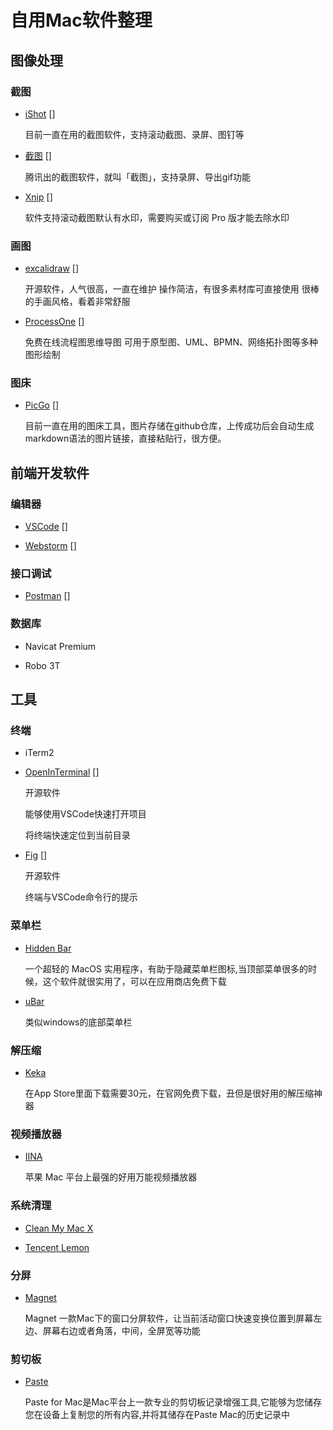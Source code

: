 
# 自用Mac软件整理

## 图像处理

### 截图
- [iShot](https://www.better365.cn/ishot.html) [<i class="iconfont star icon-a-pingfen5xing"></i>]

  目前一直在用的截图软件，支持滚动截图、录屏、图钉等

- [截图](https://jietu.qq.com/) [<i class="iconfont star icon-a-pingfen4xing"></i>]
  
  腾讯出的截图软件，就叫「截图」，支持录屏、导出gif功能

- [Xnip](https://zh.xnipapp.com/) [<i class="iconfont star icon-a-pingfen2xing"></i>]
  
  软件支持滚动截图默认有水印，需要购买或订阅 Pro 版才能去除水印

### 画图
- [excalidraw](https://excalidraw.com/) [<i class="iconfont star icon-a-pingfen5xing"></i>]
  
  开源软件，人气很高，一直在维护
  操作简洁，有很多素材库可直接使用
  很棒的手画风格，看着非常舒服

- [ProcessOne](https://www.processon.com/) [<i class="iconfont star icon-a-pingfen5xing"></i>]
  
  免费在线流程图思维导图
  可用于原型图、UML、BPMN、网络拓扑图等多种图形绘制

### 图床
- [PicGo](https://molunerfinn.com/PicGo/) [<i class="iconfont star icon-a-pingfen5xing"></i>]
  
  目前一直在用的图床工具，图片存储在github仓库，上传成功后会自动生成markdown语法的图片链接，直接粘贴行，很方便。


## 前端开发软件

###  编辑器

- [VSCode](https://code.visualstudio.com/) [<i class="iconfont star icon-a-pingfen5xing"></i>]

- [Webstorm](https://www.jetbrains.com/zh-cn/webstorm/) [<i class="iconfont star icon-a-pingfen4xing"></i>]

### 接口调试
- [Postman](https://www.postman.com/) [<i class="iconfont star icon-a-pingfen5xing"></i>]

### 数据库

- Navicat Premium

- Robo 3T


## 工具

### 终端

- iTerm2
- [OpenInTerminal](https://github.com/Ji4n1ng/OpenInTerminal/blob/master/Resources/README-zh.md) [<i class="iconfont star icon-a-pingfen5xing"></i>]
  
  开源软件

  能够使用VSCode快速打开项目

  将终端快速定位到当前目录

- [Fig](https://fig.io/) [<i class="iconfont star icon-a-pingfen3xing"></i>]
  
  开源软件

  终端与VSCode命令行的提示

### 菜单栏
- [Hidden Bar](https://apps.apple.com/app/hidden-bar/id1452453066)
  
  一个超轻的 MacOS 实用程序，有助于隐藏菜单栏图标,当顶部菜单很多的时候，这个软件就很实用了，可以在应用商店免费下载
  
- [uBar](https://brawersoftware.com/products/ubar)
  
  类似windows的底部菜单栏

### 解压缩

- [Keka](https://www.keka.io/en/)
  
  在App Store里面下载需要30元，在官网免费下载，丑但是很好用的解压缩神器

### 视频播放器
- [IINA](https://www.iina.io/)
  
  苹果 Mac 平台上最强的好用万能视频播放器

### 系统清理
- [Clean My Mac X](https://www.mycleanmymac.com/)
  
- [Tencent Lemon](https://lemon.qq.com/)

### 分屏
- [Magnet](https://apps.apple.com/cn/app/magnet/id441258766?mt=12)
  
  Magnet 一款Mac下的窗口分屏软件，让当前活动窗口快速变换位置到屏幕左边、屏幕右边或者角落，中间，全屏宽等功能

### 剪切板
- [Paste](https://pasteapp.io/)
  
  Paste for Mac是Mac平台上一款专业的剪切板记录增强工具,它能够为您储存您在设备上复制您的所有内容,并将其储存在Paste Mac的历史记录中







